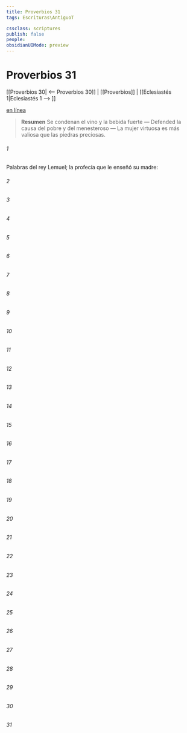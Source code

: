 ```yaml
---
title: Proverbios 31
tags: Escrituras\AntiguoT

cssclass: scriptures
publish: false
people:
obsidianUIMode: preview
---
```


# Proverbios 31
[[Proverbios 30| <-- Proverbios 30]] | [[Proverbios]] | [[Eclesiastés 1|Eclesiastés 1 --> ]]

[en línea](https://churchofjesuschrist.org/study/scriptures/ot/prov/31?lang=spa)

> __Resumen__
Se condenan el vino y la bebida fuerte — Defended la causa del pobre y del menesteroso — La mujer virtuosa es más valiosa que las piedras preciosas.

###### 1 
Palabras del rey Lemuel; la profecía que le enseñó su madre:

###### 2 


###### 3 


###### 4 


###### 5 


###### 6 


###### 7 


###### 8 


###### 9 


###### 10 


###### 11 


###### 12 


###### 13 


###### 14 


###### 15 


###### 16 


###### 17 


###### 18 


###### 19 


###### 20 


###### 21 


###### 22 


###### 23 


###### 24 


###### 25 


###### 26 


###### 27 


###### 28 


###### 29 


###### 30 


###### 31 


